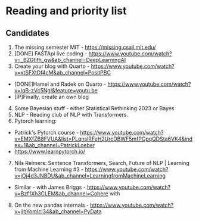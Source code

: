 # Reading and priority list

## Candidates

1. The missing semester MIT - https://missing.csail.mit.edu/
2. [DONE] FASTApi live coding - https://www.youtube.com/watch?v=_BZGtifh_gw&ab_channel=DeepLearningAI
3. Create your blog with Quarto - https://www.youtube.com/watch?v=xtSFXtDf4cM&ab_channel=PositPBC
  - [DONE]Hamel and Radek on Quarto - https://www.youtube.com/watch?v=IqB-zVc5NgI&feature=youtu.be
  - [IP]Finally, create an own blog
4. Some Bayesian stuff - either Statistical Rethinking 2023 or Bayes
5. NLP - Reading club of NLP with Transformers.
6. Pytorch learning:
  - Patrick's Pytorch course - https://www.youtube.com/watch?v=EMXfZB8FVUA&list=PLqnslRFeH2UrcDBWF5mfPGpqQDSta6VK4&index=1&ab_channel=PatrickLoeber
  - https://www.learnpytorch.io/
7. Nils Reimers: Sentence Transformers, Search, Future of NLP | Learning from Machine Learning #3 - https://www.youtube.com/watch?v=jOj4d3JNBDU&ab_channel=LearningfromMachineLearning
  - Similar - with James Briggs - https://www.youtube.com/watch?v=Bzf1Xh3CLEM&ab_channel=Cohere with 
8. On the new pandas internals - https://www.youtube.com/watch?v=jIbYomIcl34&ab_channel=PyData


